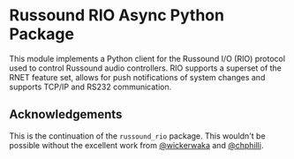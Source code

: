 # Russound RIO Async Python Package

This module implements a Python client for the Russound I/O (RIO) protocol used to control Russound audio controllers. RIO supports a superset of the RNET feature set, allows for push notifications of system changes and supports TCP/IP and RS232 communication.

## Acknowledgements
This is the continuation of the `russound_rio` package. This wouldn't be possible without the excellent work from [@wickerwaka](https://github.com/wickerwaka) and [@chphilli](https://github.com/chphilli).

